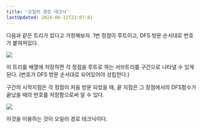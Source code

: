 ```yaml
---
title: '오일러 경로 테크닉'
lastUpdated: 2024-06-12T23:07:01
---
```

다음과 같은 트리가 있다고 가정해보자. 1번 정점이 루트이고, DFS 방문 순서대로 번호가 붙여져있다.

<img src="https://github.com/rlaisqls/TIL/assets/81006587/44175487-7068-41db-8926-e3e4fb207471" style="250px"/>

이 트리를 배열에 저장하면 각 정점을 루트로 하는 서브트리를 구간으로 나타낼 수 있게 된다. (번호가 DFS 방문 순서대로 되어있어야 성립한다.)

구간의 시작지점은 각 정점이 처음 방문 되었을 때, 끝 지점은 그 정점에서의 DFS함수가 끝났을 때의 번호를 저장함으로써 알 수 있다.
 
<img src="https://github.com/rlaisqls/TIL/assets/81006587/159d2794-e1eb-43a9-9147-8963b1dbdf11" style="250px"/>

이것을 이용하는 것이 오일러 경로 테크닉이다.
